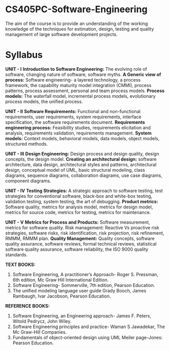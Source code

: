 # CS405PC-Software-Engineering
The aim of the course is to provide an understanding of the working knowledge of the techniques for estimation, design, testing and quality management of large software development projects.

# Syllabus
**UNIT - I**
**Introduction to Software Engineering:** The evolving role of software, changing nature of software,
software myths.
**A Generic view of process:** Software engineering- a layered technology, a process framework, the
capability maturity model integration (CMMI), process patterns, process assessment, personal and
team process models.
**Process models:** The waterfall model, incremental process models, evolutionary process models,
the unified process.

**UNIT - II**
**Software Requirements:** Functional and non-functional requirements, user requirements, system
requirements, interface specification, the software requirements document.
**Requirements engineering process:** Feasibility studies, requirements elicitation and analysis,
requirements validation, requirements management.
**System models:** Context models, behavioral models, data models, object models, structured
methods.

**UNIT - III**
**Design Engineering:** Design process and design quality, design concepts, the design model.
**Creating an architectural design:** software architecture, data design, architectural styles and
patterns, architectural design, conceptual model of UML, basic structural modeling, class diagrams,
sequence diagrams, collaboration diagrams, use case diagrams, component diagrams.

**UNIT - IV**
**Testing Strategies:** A strategic approach to software testing, test strategies for conventional
software, black-box and white-box testing, validation testing, system testing, the art of debugging.
**Product metrics:** Software quality, metrics for analysis model, metrics for design model, metrics for
source code, metrics for testing, metrics for maintenance.

**UNIT - V**
**Metrics for Process and Products:** Software measurement, metrics for software quality.
Risk management: Reactive Vs proactive risk strategies, software risks, risk identification, risk
projection, risk refinement, RMMM, RMMM plan.
**Quality Management:** Quality concepts, software quality assurance, software reviews, formal
technical reviews, statistical software quality assurance, software reliability, the ISO 9000 quality
standards.

**TEXT BOOKS:**
1. Software Engineering, A practitioner’s Approach- Roger S. Pressman, 6th edition, Mc Graw
Hill International Edition.
2. Software Engineering- Sommerville, 7th edition, Pearson Education.
3. The unified modeling language user guide Grady Booch, James Rambaugh, Ivar Jacobson,
Pearson Education.

**REFERENCE BOOKS:**
1. Software Engineering, an Engineering approach- James F. Peters, Witold Pedrycz, John
Wiley.
2. Software Engineering principles and practice- Waman S Jawadekar, The Mc Graw-Hill
Companies.
3. Fundamentals of object-oriented design using UML Meiler page-Jones: Pearson Education.
